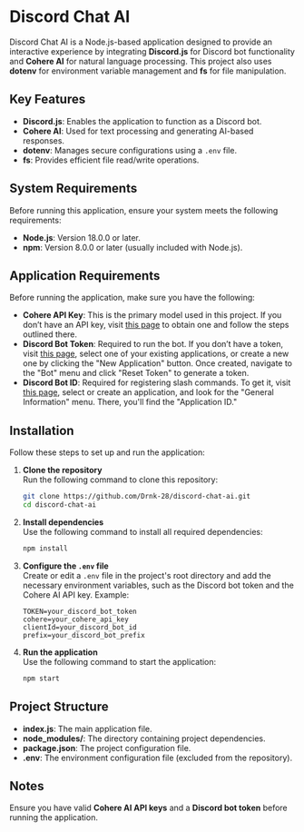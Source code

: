 # Discord Chat AI

Discord Chat AI is a Node.js-based application designed to provide an interactive experience by integrating **Discord.js** for Discord bot functionality and **Cohere AI** for natural language processing. This project also uses **dotenv** for environment variable management and **fs** for file manipulation.

## Key Features
- **Discord.js**: Enables the application to function as a Discord bot.
- **Cohere AI**: Used for text processing and generating AI-based responses.
- **dotenv**: Manages secure configurations using a `.env` file.
- **fs**: Provides efficient file read/write operations.

## System Requirements
Before running this application, ensure your system meets the following requirements:
- **Node.js**: Version 18.0.0 or later.
- **npm**: Version 8.0.0 or later (usually included with Node.js).

## Application Requirements
Before running the application, make sure you have the following:
- **Cohere API Key**: This is the primary model used in this project. If you don’t have an API key, visit [this page](https://cohere.com/) to obtain one and follow the steps outlined there.
- **Discord Bot Token**: Required to run the bot. If you don’t have a token, visit [this page](https://discord.com/developers/applications), select one of your existing applications, or create a new one by clicking the "New Application" button. Once created, navigate to the "Bot" menu and click "Reset Token" to generate a token.
- **Discord Bot ID**: Required for registering slash commands. To get it, visit [this page](https://discord.com/developers/applications), select or create an application, and look for the "General Information" menu. There, you'll find the "Application ID."

## Installation
Follow these steps to set up and run the application:

1. **Clone the repository**  
   Run the following command to clone this repository:
   ```bash
   git clone https://github.com/Drnk-28/discord-chat-ai.git
   cd discord-chat-ai
   ```

2. **Install dependencies**  
   Use the following command to install all required dependencies:
   ```bash
   npm install
   ```

3. **Configure the `.env` file**  
   Create or edit a `.env` file in the project's root directory and add the necessary environment variables, such as the Discord bot token and the Cohere AI API key. Example:
   ```env
   TOKEN=your_discord_bot_token
   cohere=your_cohere_api_key
   clientId=your_discord_bot_id
   prefix=your_discord_bot_prefix
   ```

4. **Run the application**  
   Use the following command to start the application:
   ```bash
   npm start
   ```

## Project Structure
- **index.js**: The main application file.
- **node_modules/**: The directory containing project dependencies.
- **package.json**: The project configuration file.
- **.env**: The environment configuration file (excluded from the repository).

## Notes
Ensure you have valid **Cohere AI API keys** and a **Discord bot token** before running the application.
